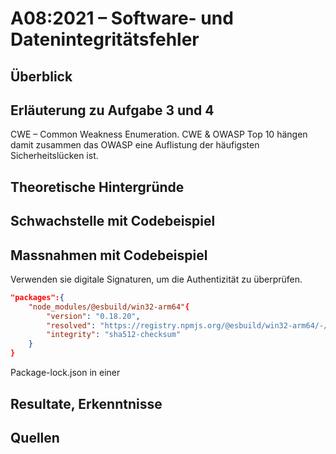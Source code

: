 # A08:2021 – Software- und Datenintegritätsfehler

## Überblick

## Erläuterung zu Aufgabe 3 und 4

CWE – Common Weakness Enumeration. CWE & OWASP Top 10 hängen damit zusammen das OWASP eine Auflistung der häufigsten Sicherheitslücken ist.

## Theoretische Hintergründe

## Schwachstelle mit Codebeispiel

## Massnahmen mit Codebeispiel

Verwenden sie digitale Signaturen, um die Authentizität zu überprüfen.

```json
"packages":{
    "node_modules/@esbuild/win32-arm64"{
        "version": "0.18.20",
        "resolved": "https://registry.npmjs.org/@esbuild/win32-arm64/-/win32-arm64-0.18.20.tgz",
        "integrity": "sha512-checksum"
    }
}
```

Package-lock.json in einer

## Resultate, Erkenntnisse

## Quellen
